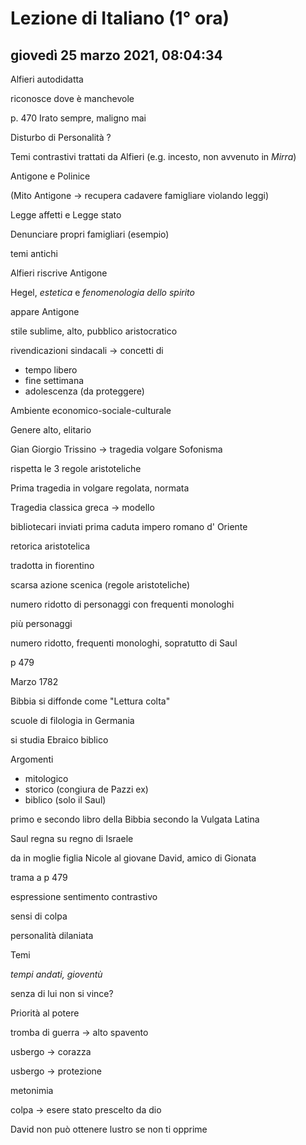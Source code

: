 # Lezione di Italiano (1° ora)

## giovedì 25 marzo 2021, 08:04:34

Alfieri autodidatta

riconosce dove è manchevole

p. 470 Irato sempre, maligno mai

Disturbo di Personalità ?

Temi contrastivi trattati da Alfieri (e.g. incesto, non avvenuto in *Mirra*)


Antigone e Polinice

(Mito Antigone -> recupera cadavere famigliare violando leggi)

Legge affetti e Legge stato

Denunciare propri famigliari (esempio)

temi antichi

Alfieri riscrive Antigone



Hegel, *estetica* e *fenomenologia dello spirito*

appare Antigone



stile sublime, alto, pubblico aristocratico







rivendicazioni sindacali -> concetti di 

* tempo libero
* fine settimana 
* adolescenza (da proteggere)

Ambiente economico-sociale-culturale


Genere alto, elitario

Gian Giorgio Trissino -> tragedia volgare Sofonisma

rispetta le 3 regole aristoteliche

Prima tragedia in volgare regolata, normata



Tragedia classica greca -> modello

bibliotecari inviati prima caduta impero romano d' Oriente



retorica aristotelica 

tradotta in fiorentino



scarsa azione scenica (regole aristoteliche)

numero ridotto di personaggi con frequenti monologhi



più personaggi

numero ridotto, frequenti monologhi, sopratutto di Saul



p 479



Marzo 1782

Bibbia si diffonde come "Lettura colta"

scuole di filologia in Germania

si studia Ebraico biblico

Argomenti

* mitologico 
* storico (congiura de Pazzi ex)
* biblico (solo il Saul)

primo e secondo libro della Bibbia secondo la Vulgata Latina

Saul regna su regno di Israele

da in moglie figlia Nicole al giovane David, amico di Gionata

trama a p 479

espressione sentimento contrastivo

sensi di colpa

personalità dilaniata





Temi 

*tempi andati, gioventù*

senza di lui non si vince?



Priorità al potere 





tromba di guerra -> alto spavento



usbergo -> corazza



usbergo -> protezione

metonimia

colpa -> esere stato prescelto da dio



David non può ottenere lustro se non ti opprime 